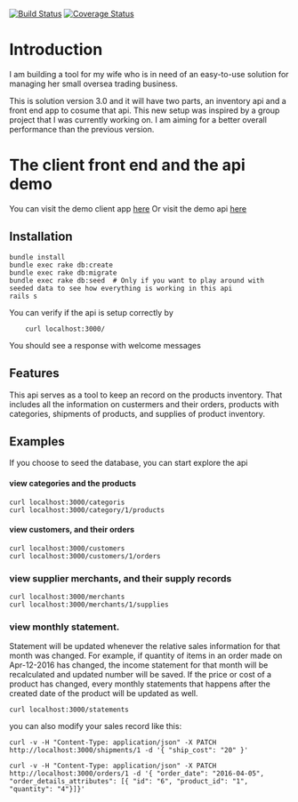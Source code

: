 [![Build Status](https://travis-ci.org/ypan887/inventory_api.svg?branch=master)](https://travis-ci.org/ypan887/inventoy_api)
[![Coverage Status](https://coveralls.io/repos/github/ypan887/inventoy_api/badge.svg?branch=master)](https://coveralls.io/github/ypan887/inventoy_api?branch=master)

# Introduction

I am building a tool for my wife who is in need of an easy-to-use solution for managing her small oversea trading business.

This is solution version 3.0 and it will have two parts, an inventory api and a front end app to cosume that api. This new setup was inspired by a group project that I was currently working on. I am aiming for a better overall performance than the previous version.

# The client front end and the api demo

You can visit the demo client app [here](https://inv-client.herokuapp.com/)
Or visit the demo api [here](52.37.73.85/)

## Installation

```
bundle install
bundle exec rake db:create
bundle exec rake db:migrate
bundle exec rake db:seed  # Only if you want to play around with seeded data to see how everything is working in this api
rails s
```

You can verify if the api is setup correctly by 

```
    curl localhost:3000/
```

You should see a response with welcome messages

## Features
This api serves as a tool to keep an record on the products inventory. That includes all the information on custermers and their orders, products with categories, shipments of products, and supplies of product inventory.

## Examples

If you choose to seed the database, you can start explore the api

#### view categories and the products
```
curl localhost:3000/categoris
curl localhost:3000/category/1/products
```

#### view customers, and their orders

```
curl localhost:3000/customers
curl localhost:3000/customers/1/orders
```

### view supplier merchants, and their supply records
```
curl localhost:3000/merchants
curl localhost:3000/merchants/1/supplies
```

### view monthly statement. 
Statement will be updated whenever the relative sales information for that month was changed. For example, if quantity of items in an order made on Apr-12-2016 has changed, the income statement for that month will be recalculated and updated number will be saved. If the price or cost of a product has changed, every monthly statements that happens after the created date of the product will be updated as well.

```
curl localhost:3000/statements
```

you can also modify your sales record like this:
```
curl -v -H "Content-Type: application/json" -X PATCH http://localhost:3000/shipments/1 -d '{ "ship_cost": "20" }'

curl -v -H "Content-Type: application/json" -X PATCH http://localhost:3000/orders/1 -d '{ "order_date": "2016-04-05", "order_details_attributes": [{ "id": "6", "product_id": "1", "quantity": "4"}]}'
```